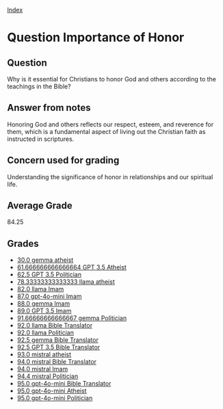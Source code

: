 
[Index](../../index.md)
# Question Importance of Honor
## Question
Why is it essential for Christians to honor God and others according to the teachings in the Bible?

## Answer from notes
Honoring God and others reflects our respect, esteem, and reverence for them, which is a fundamental aspect of living out the Christian faith as instructed in scriptures.

## Concern used for grading
Understanding the significance of honor in relationships and our spiritual life.

## Average Grade
84.25

## Grades
 * [30.0 gemma atheist](../answers/gemma_atheist/Importance_of_Honor.md)
 * [61.666666666666664 GPT 3.5 Atheist](../answers/GPT_3.5_Atheist/Importance_of_Honor.md)
 * [62.5 GPT 3.5 Politician](../answers/GPT_3.5_Politician/Importance_of_Honor.md)
 * [78.33333333333333 llama atheist](../answers/llama_atheist/Importance_of_Honor.md)
 * [82.0 llama Imam](../answers/llama_Imam/Importance_of_Honor.md)
 * [87.0 gpt-4o-mini Imam](../answers/gpt-4o-mini_Imam/Importance_of_Honor.md)
 * [88.0 gemma Imam](../answers/gemma_Imam/Importance_of_Honor.md)
 * [89.0 GPT 3.5 Imam](../answers/GPT_3.5_Imam/Importance_of_Honor.md)
 * [91.66666666666667 gemma Politician](../answers/gemma_Politician/Importance_of_Honor.md)
 * [92.0 llama Bible Translator](../answers/llama_Bible_Translator/Importance_of_Honor.md)
 * [92.0 llama Politician](../answers/llama_Politician/Importance_of_Honor.md)
 * [92.5 gemma Bible Translator](../answers/gemma_Bible_Translator/Importance_of_Honor.md)
 * [92.5 GPT 3.5 Bible Translator](../answers/GPT_3.5_Bible_Translator/Importance_of_Honor.md)
 * [93.0 mistral atheist](../answers/mistral_atheist/Importance_of_Honor.md)
 * [94.0 mistral Bible Translator](../answers/mistral_Bible_Translator/Importance_of_Honor.md)
 * [94.0 mistral Imam](../answers/mistral_Imam/Importance_of_Honor.md)
 * [94.4 mistral Politician](../answers/mistral_Politician/Importance_of_Honor.md)
 * [95.0 gpt-4o-mini Bible Translator](../answers/gpt-4o-mini_Bible_Translator/Importance_of_Honor.md)
 * [95.0 gpt-4o-mini Atheist](../answers/gpt-4o-mini_Atheist/Importance_of_Honor.md)
 * [95.0 gpt-4o-mini Politician](../answers/gpt-4o-mini_Politician/Importance_of_Honor.md)
